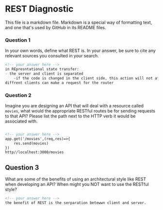 # REST Diagnostic

This file is a markdown file. Markdown is a special way of formatting text, and one that's used by GitHub in its README files.

### Question 1

In your own words, define what REST is. In your answer, be sure to cite any
relevant sources you consulted in your search.

```md
<!-- your answer here -->
in REpresntational state transfer:
- the server and client is separated
    -if the code is changed in the client side, this action will not affect the server side code
diffrent clients can make a request for the router
```

### Question 2

Imagine you are designing an API that will deal with a resource called
`movies`, what would the appropriate RESTful routes be for sending requests to
that API? Please list the path next to the HTTP verb it would be associated
with.

```md

<!-- your answer here -->
app.get('/movies',(req,res)=>{
    res.send(movies)
})
http//localhost:3000/movies
```

## Question 3

What are some of the benefits of using an architectural style like REST when
developing an API? When might you NOT want to use the RESTful style?

```md
<!-- your answer here -->
the benefit of REST is the serparation betewwn client and server. 

```